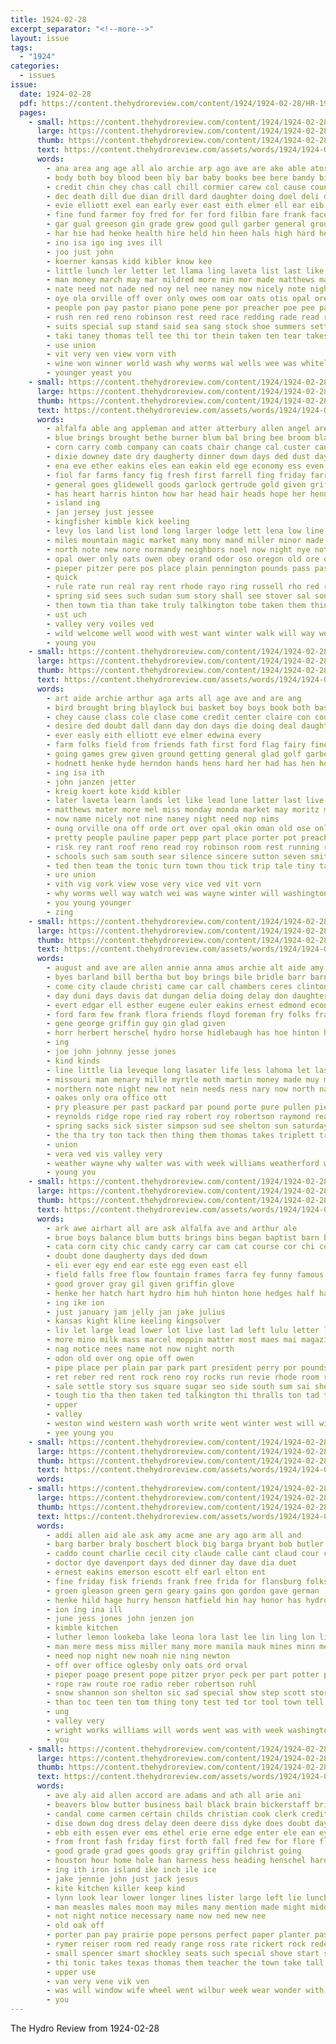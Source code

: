 ```yaml
---
title: 1924-02-28
excerpt_separator: "<!--more-->"
layout: issue
tags:
  - "1924"
categories:
  - issues
issue:
  date: 1924-02-28
  pdf: https://content.thehydroreview.com/content/1924/1924-02-28/HR-1924-02-28.pdf
  pages:
    - small: https://content.thehydroreview.com/content/1924/1924-02-28/small/HR-1924-02-28-01.jpg
      large: https://content.thehydroreview.com/content/1924/1924-02-28/large/HR-1924-02-28-01.jpg
      thumb: https://content.thehydroreview.com/content/1924/1924-02-28/thumbnails/HR-1924-02-28-01.jpg
      text: https://content.thehydroreview.com/assets/words/1924/1924-02-28/HR-1924-02-28-01.txt
      words:
        - ana area ang age all alo archie arp ago ave are ake able ator anil arthur alva and aid alf atlas
        - body both boy blood been bly bar baby books bee bere bandy bie brown bein bill book bis bex bank bore bett bout brought buchannon bridge bil bridget ball bills base bey basket but blaylock break boys began big beavers brea baptist bridgeport
        - credit chin chey chas call chill cormier carew col cause county carne coupe come close church coe court clay company cotton cost calm cord child class cater cal city course
        - dec death dill due dian drill dard daughter doing doel deli darko ded die dare days desire dings deal day don dat debate
        - evie elliott exel ean early ever east eith elmer ell ear eib every eng
        - fine fund farmer foy fred for fer ford filbin fare frank face flower field falin fitzpatrick foe flag floor fair friday fee fam from friends fass first farm far fairy
        - gar gual greeson gin grade grew good gull garber general grounds getting gate glad going games gertrud gone grown
        - har hie had henke health hire held hin heen hals high hard herndon him hearty hinton hicks house hed habit hast heard holter hands has hydro hens her hensley hoven husband hey hatfield hove hess halls hardware hall hew home how howard hodnett hes hurry
        - ino isa igo ing ives ill
        - joo just john
        - koerner kansas kidd kibler know kee
        - little lunch ler letter let llama ling laveta list last like land latter live lere lal lay line losing left learn living lone loyal
        - man money march may mar mildred more min mor made matthews macy market meek much miller moze meats monday men moritz many master
        - nate need not nade ned noy nel nee naney now nicely note night never nine
        - oye ola orville off over only owes oom oar oats otis opal oren oni
        - people pon pay pastor piano pone pene por preacher poe pee parent peak place potter public papp phil profit princess pasto present porter part pate prairie patrick points par pretty
        - rush ren red reno robinson rest reed race redding rade read room running regular rita risk rent rand road ran
        - suits special sup stand said sea sang stock shoe summers setting sar say sills seven standing sae saturday sale sandlin schoo stair sales suit son sal she saeed silence soon springs schools star sir song sory school sermons sons south shows such smith saw sees sires second sunday stolen stick six store
        - taki taney thomas tell tee thi tor thein taken ten tear takes thing tha tim tho tarn ton tep tonic tope tale take talent thal too thie telling the tam town then them tourney team track
        - use union
        - vit very ven view vorn vith
        - wine won winner world wash why worms wal wells wee was whiteley weeks will washington whit working win way wort week well winter with work
        - younger yeast you
    - small: https://content.thehydroreview.com/content/1924/1924-02-28/small/HR-1924-02-28-02.jpg
      large: https://content.thehydroreview.com/content/1924/1924-02-28/large/HR-1924-02-28-02.jpg
      thumb: https://content.thehydroreview.com/content/1924/1924-02-28/thumbnails/HR-1924-02-28-02.jpg
      text: https://content.thehydroreview.com/assets/words/1924/1924-02-28/HR-1924-02-28-02.txt
      words:
        - alfalfa able ang appleman and atter atterbury allen angel are arthur all arm
        - blue brings brought bethe burner blum bal bring bee broom blackwell big banker bull begin books bund bale barber bet brown bruce bunch bob beans but better balance breath been bain bae buff bals butts boss back business buy brothers barr bury
        - corn carry comb company can coats chair change cal custer cane che come came cartwright close cedar charm chas choice cotton cash cheap city castle cant certain chie
        - dixie downey date dry daugherty dinner down days ded dust day does dot daughter dress deer
        - ena eve ether eakins eles ean eakin eld ege economy ess even excellent eastern ever every
        - fiol far farms fancy fig fresh first farrell fing friday farra florence fast farm fine fell flock frances fair fever flowers fey field full former fry fow for from fellow fairly fail
        - general goes glidewell goods garlock gertrude gold given griffin garrison grover gov gool grow good green ghering golden george gleason
        - has heart harris hinton how har head hair heads hope her henna hand hay hardware him homes home henry hard hurt hedges hatfield hunting hena hydro hatch hart house had
        - island ing
        - jan jersey just jessee
        - kingfisher kimble kick keeling
        - levy los land list lond long larger lodge lett lena low line lay letter livia lowell lan little lulu last love lies luck like lizzie ling lillie large lot
        - miles mountain magic market many mony mand miller minor made monday man ming merchant milk must mine mer matic millin montgomery mail medford much mecca more mule
        - north note new nore normandy neighbors noel now night nye not names
        - opal ower only oats owen obey orand odor oso oregon old ore over ong oakes oun
        - pieper pitzer pere pos place plain pennington pounds pass past pure pece por perse people palo pulling peters pleasure per
        - quick
        - rule rate run real ray rent rhode rayo ring russell rho red rocker rich reno roman regis roy reps rocks rock
        - spring sid sees such sudan sum story shall see stover sal son she stove shadow sali say small selling single seed sugar storm struck start side saturday ser stock southern supp straw state styles stocks sale sales silk strain south stores sion show sell sewing school sup soon store sai sunday season summers scott
        - then town tia than take truly talkington tobe taken them thing try thorne times tom tiss trail tuff tan tho trusty the
        - ust uch
        - valley very voiles ved
        - wild welcome well wood with west want winter walk will way week was wells wish wand woods why world white wash work while wife
        - young you
    - small: https://content.thehydroreview.com/content/1924/1924-02-28/small/HR-1924-02-28-03.jpg
      large: https://content.thehydroreview.com/content/1924/1924-02-28/large/HR-1924-02-28-03.jpg
      thumb: https://content.thehydroreview.com/content/1924/1924-02-28/thumbnails/HR-1924-02-28-03.jpg
      text: https://content.thehydroreview.com/assets/words/1924/1924-02-28/HR-1924-02-28-03.txt
      words:
        - art aide archie arthur aga arts all age ave and are ang
        - bird brought bring blaylock bui basket boy boys book both bassler bills back big born bane bout bill bros buchannon baptist ball break body but been
        - chey cause class cole clase come credit center claire con course counter colle crown coach chu coupe cooper che call cecil chen close charles clay chas county church cost
        - desire ded doubt dall dann day don days die doing deal daughter drill der due death dunlap
        - ever easly eith elliott eve elmer edwina every
        - farm folks field from friends fath first ford flag fairy fine few farmer filbin fing fred for fund friday
        - going games grew given ground getting general glad golf garber george grit gar game grandy good grade
        - hodnett henke hyde herndon hands hens hard her had has hen house home hal high hus hearty how hall husband hughes hydro heard hatt held hensley health hess henness halls hinton hicks hoy
        - ing isa ith
        - john janzen jetter
        - kreig koert kote kidd kibler
        - later laveta learn lands let like lead lone latter last live losing lay large league living ler line liv life lunch left
        - matthews mater more mel miss monday monda market may moritz miller mildred many march made much must
        - now name nicely not nine naney night need nop nims
        - oung orville ona off orde ort over opal okin oman old ose only
        - pretty people pauline paper pepp part place porter pot preacher point peoples por present pay pastor pas prairie public pock plan pai points patrick pou pion
        - risk rey rant roof reno read roy robinson room rest running reading reynolds
        - schools such sam south sear silence sincere sutton seven smith sandlin saturday sang sales sale school scott standing sunday sons sires sermons song star stock sat still stand she son schoo shows state second
        - ted then team the tonic turn town thou tick trip tale tiny taken talent try tha thomas takes them tin toll teed tourney tenn ture tow
        - ure union
        - vith vig vork view vose very vice ved vit vorn
        - why worms well way watch wei was wayne winter will washington week work with winner wie world wash win weeks won wells whiteley wee walt
        - you young younger
        - zing
    - small: https://content.thehydroreview.com/content/1924/1924-02-28/small/HR-1924-02-28-04.jpg
      large: https://content.thehydroreview.com/content/1924/1924-02-28/large/HR-1924-02-28-04.jpg
      thumb: https://content.thehydroreview.com/content/1924/1924-02-28/thumbnails/HR-1924-02-28-04.jpg
      text: https://content.thehydroreview.com/assets/words/1924/1924-02-28/HR-1924-02-28-04.txt
      words:
        - august and ave are allen annie anna amos archie alt aide amy
        - byes barland bill bertha but boy brings bile bridle barr barnard birth blum byrum baty busi bright bel ber brown been beck buyers beg bostick black butler
        - come city claude christi came car call chambers ceres clinton carl cope con cedar cox cost
        - day duni days davis dat dungan delia doing delay don daughter death
        - evert edgar ell esther eugene euler eakins ernest edmond economy epperly elvy end erford
        - ford farm few frank flora friends floyd foreman fry folks fraze from fleeman for friday fred farrell
        - gene george griffin guy gin glad given
        - horr herbert herschel hydro horse hidlebaugh has hoe hinton her home harness hot harry hin house had har
        - ing
        - joe john johnny jesse jones
        - kind kinds
        - line little lia leveque long lasater life less lahoma let last list lady lin
        - missouri man menary mille myrtle moth martin money made muy monday mer mason mebane mcnary more miller moore mills miss morgans
        - northern note night new not nein needs ness nary now north nag neigh near neil
        - oakes only ora office ott
        - pry pleasure per past packard par pound porte pure pullen pieper pollett pleasant
        - reynolds ridge rope ried ray robert roy robertson raymond real russell res
        - spring sacks sick sister simpson sud see shelton sun saturday spore son safe sunday spell smile south station save sam step slow store shoe simmons school sees
        - the tha try ton tack then thing them thomas takes triplett trip ted
        - union
        - vera ved vis valley very
        - weather wayne why walter was with week williams weatherford webb weeks wife wright work waters washita will
        - young you
    - small: https://content.thehydroreview.com/content/1924/1924-02-28/small/HR-1924-02-28-05.jpg
      large: https://content.thehydroreview.com/content/1924/1924-02-28/large/HR-1924-02-28-05.jpg
      thumb: https://content.thehydroreview.com/content/1924/1924-02-28/thumbnails/HR-1924-02-28-05.jpg
      text: https://content.thehydroreview.com/assets/words/1924/1924-02-28/HR-1924-02-28-05.txt
      words:
        - ark awe airhart all are ask alfalfa ave and arthur ale
        - brue boys balance blum butts brings bins began baptist barn bot ber bale bee best busi bill bie butt bottom bet bree black bay bright bei but
        - cata corn city chic candy carry car cam cat course cor chi con cane chas cay cole comb cheney can chote care cotton counts cerio cloudy
        - doubt done daugherty days ded down
        - eli ever egy end ear este egg even east ell
        - field falls free flow fountain frames farra fey funny famous fruits flock from folk forward fork fair fred for farm fruit
        - good grover gray gil given griffin glove
        - henke her hatch hart hydro him huh hinton hone hedges half had heir hee hard halls hall house hay home hed hair hor
        - ing ike ion
        - just january jam jelly jan jake julius
        - kansas kight kline keeling kingsolver
        - liv let large lead lower lot live last lad left lulu letter ling lena
        - more mino milk mass marcel moppin matter most maes mai magazine maye made mahood miller mee morning miles meg march mare mak man mechan mattie
        - nag notice nees name not now night north
        - odon old over ong opie off owen
        - pipe place per plain par park part president perry por pounds pint prayer plants princess pei price pop pure pages
        - ret reber red rent rock reno roy rocks run revie rhode room race rich
        - sale settle story sus square sugar seo side south sum sai shed sad strain said sell scarborough san sorrel sal sali seed saturday stove single seys sample sewing stange see street say saw summer straight she southern strawberry soon spiel
        - tough tio tha then taken ted talkington thi thralls ton tad tell track tea the trip tae tate take town thing them than team telling
        - upper
        - valley
        - weston wind western wash worth write went winter west will win wint weeks way while wave world want was white well wells weather with
        - yee young you
    - small: https://content.thehydroreview.com/content/1924/1924-02-28/small/HR-1924-02-28-06.jpg
      large: https://content.thehydroreview.com/content/1924/1924-02-28/large/HR-1924-02-28-06.jpg
      thumb: https://content.thehydroreview.com/content/1924/1924-02-28/thumbnails/HR-1924-02-28-06.jpg
      text: https://content.thehydroreview.com/assets/words/1924/1924-02-28/HR-1924-02-28-06.txt
      words:
    - small: https://content.thehydroreview.com/content/1924/1924-02-28/small/HR-1924-02-28-07.jpg
      large: https://content.thehydroreview.com/content/1924/1924-02-28/large/HR-1924-02-28-07.jpg
      thumb: https://content.thehydroreview.com/content/1924/1924-02-28/thumbnails/HR-1924-02-28-07.jpg
      text: https://content.thehydroreview.com/assets/words/1924/1924-02-28/HR-1924-02-28-07.txt
      words:
        - addi allen aid ale ask amy acme ane ary ago arm all and
        - barg barber braly boschert block big barga bryant bob butler bradley banke butto butt buff boston buckmaster bandy button buy bright beavers bank busi blough been but business bonnie
        - caddo count charlie cecil city claude calle cant claud cour counsel county class come carly church cream carl courts cox colonel col creek chi caller charles chronic
        - doctor dye davenport days ded dinner day dave dia duet
        - ernest eakins emerson escott elf earl elton ent
        - fine friday fisk friends frank free frida for flansburg folks fillmore first
        - groen gleason green gern geary gains gon gordon gave german
        - henke hild hage hurry henson hatfield hin hay honor has hydro hamilton hinton hiram hor her home him had hae hakeem
        - ion ing ina ill
        - june jess jones john jenzen jon
        - kimble kitchen
        - luther lemon lookeba lake leona lora last lee lin ling lon litt look lovely lester lor
        - man mere mess miss miller many more manila mauk mines minn members mary mcbee monday
        - need nop night new noah nie ning newton
        - off over office oglesby only oats ord orval
        - pieper poage present pope pitzer pryor peck per part potter pero pound phon price prosper place post poag phoenix
        - rope raw route roe radio reber robertson ruhl
        - snow shannon son shelton sic sad special show step scott store state sam smith soli spain sermon siege sunday send sun street stutzman side sur saturday sylvester suits she school sale shoe
        - than toc teen ten tom thing tony test ted tor tool town tell the them tailor triplett
        - ung
        - valley very
        - wright works williams will words went was with week washington wise weatherford want wife wide
        - you
    - small: https://content.thehydroreview.com/content/1924/1924-02-28/small/HR-1924-02-28-08.jpg
      large: https://content.thehydroreview.com/content/1924/1924-02-28/large/HR-1924-02-28-08.jpg
      thumb: https://content.thehydroreview.com/content/1924/1924-02-28/thumbnails/HR-1924-02-28-08.jpg
      text: https://content.thehydroreview.com/assets/words/1924/1924-02-28/HR-1924-02-28-08.txt
      words:
        - ave aly aid allen accord are adams and ath all arie ani
        - beavers blow butter business bail black brain bickerstaff bring been brown boucher bark bros beak but boy below breath baby bea big beh buy better banish body buggy best
        - candal come carmen certain childs christian cook clerk credit cox church cutter charm chest cash chairs croon clock coe can chair chappell coleman cold
        - dise down dog dress delay deen deere diss dyke does doubt day daughter days
        - ebb eith essen ever ems ethel erie erne edge enter ele ean eyer
        - from front fash friday first forth fall fred few for flore florance farm fresh
        - good grade grad goes goods gray griffin gilchrist going
        - houston hour home hole han harness hess heading henschel hardware heir high head hydro heard house had henry hay hopper hammer harrow hark hart health holter hee her has
        - ing ith iron island ike inch ile ice
        - jake jennie john just jack jesus
        - kite kitchen killer keep kind
        - lynn look lear lower longer lines lister large left lie lunch last larch lena let little lovely lope line
        - man measles males moon may miles many mention made might middle mar miss march money mower much milk mom more marcel meal monday mix
        - not night notice necessary name now ned new nee
        - old oak off
        - porter pan pay prairie pope persons perfect paper planter past person pies per pou public pha pen people plan
        - rymer reiser room red ready range ross rate rickert rock rede round renee
        - small spencer smart shockley seats such special shove start spring sor sae suits stalk shoe she scott saturday styles south sister school sorn show shoot sly say sat sick see smalley sow sale stove stock saving
        - thi tonic takes texas thomas them teacher the town take tall than too then tardy top thier tam tailor
        - upper use
        - van very vene vik ven
        - was will window wife wheel went wilbur week wear wonder with wood washer wallace wing win wait worms weeks willie work wells want world wave
        - you
---
```


The Hydro Review from 1924-02-28

<!--more-->

